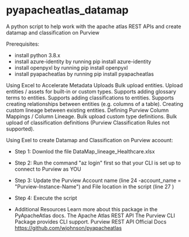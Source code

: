 # pyapacheatlas_datamap
A python script to help work with the apache atlas REST APIs and create datamap and classification on Purview


Prerequisites:
- install python 3.8.x
- install azure-identity by running pip install azure-identity
- install openpyxl by running pip install openpyxl
- install pyapacheatlas by running pip install pyapacheatlas




Using Excel to Accelerate Metadata Uploads
Bulk upload entities.
Upload entities / assets for built-in or custom types.
Supports adding glossary terms to entities.
Supports adding classifications to entities.
Supports creating relationships between entities (e.g. columns of a table).
Creating custom lineage between existing entities.
Defining Purview Column Mappings / Column Lineage.
Bulk upload custom type definitions.
Bulk upload of classification definitions (Purview Classification Rules not supported).


Using Exel to create Datamap and Classification on Purview acoount:
- Step 1: Downlod the file DataMap_lineage_Healthcare.xlsx
- Step 2: Run the command "az login" first so that your CLI is set up to connect to Purview as YOU
- Step 3: Update the Purview Account name (line 24 -account_name = "Purview-Instance-Name") and File location in the script (line 27 )
- Step 4: Execute the script



- Additional Resources
Learn more about this package in the PyApacheAtlas docs.
The Apache Atlas REST API
The Purview CLI Package provides CLI support.
Purview REST API Official Docs
https://github.com/wjohnson/pyapacheatlas
